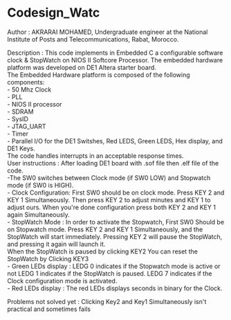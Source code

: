 # Codesign_Watc

Author             : AKRARAI MOHAMED, Undergraduate engineer at the National Institute of Posts and
                     Telecommunications, Rabat, Morocco. <br />
                     
Description        : This code implements in Embedded C a configurable software clock & StopWatch on NIOS II
                   Softcore Processor. The embedded hardware platform was developed on DE1 Altera starter board. <br />
               The Embedded Hardware platform is composed of the following components:<br />
                - 50 Mhz Clock<br />
                - PLL<br />
                - NIOS II processor<br />
                - SDRAM<br />
                - SysID<br />
                - JTAG_UART<br />
                - Timer<br />
                - Parallel I/O for the DE1 Switshes, Red LEDS, Green LEDS, Hex display, and DE1 Keys.<br />
               The code handles interrupts in an acceptable response times.<br />
 User instructions :  After loading DE1 board with .sof file then .elf file of the code.<br />
                 -The SW0 switches between Clock mode (if SW0 LOW) and Stopwatch mode
               (if SW0 is HIGH).<br />
                - Clock Configuration: First SW0 should be on clock mode.
                                        Press KEY 2 and KEY 1 Simultaneously.
                                         Then press KEY 2 to adjust minutes and
                                         KEY 1 to adjust ours. When you're done
                                         configuration press both KEY 2 and KEY 1 again
                                         Simultaneously.<br />
                 - StopWatch Mode      : In order to activate the Stopwatch, First SW0
                                         Should be on Stopwatch mode.
                                        Press KEY 2 and KEY 1 Simultaneously, and the
                                         StopWatch will start immediately.
                                         Pressing KEY 2 will pause the StopWatch, and pressing it again
                                        will launch it.<br />
                                         When the StopWatch is paused by clicking KEY2
                                         You can reset the StopWatch by Clicking KEY3<br />
                 - Green LEDs display   : LEDG 0 indicates if the Stopwatch mode is
                                         active or not
                                         LEDG 1 indicates if the StopWatch is paused.
                                         LEDG 7 indicates if the Clock configuration mode
                                         is activated.<br />
                 - Red LEDs display     : The red LEDs displays seconds in binary for the Clock.<br />
 
  Problems not solved yet : Clicking Key2 and Key1 Simultaneously isn't practical and sometimes fails<br />

